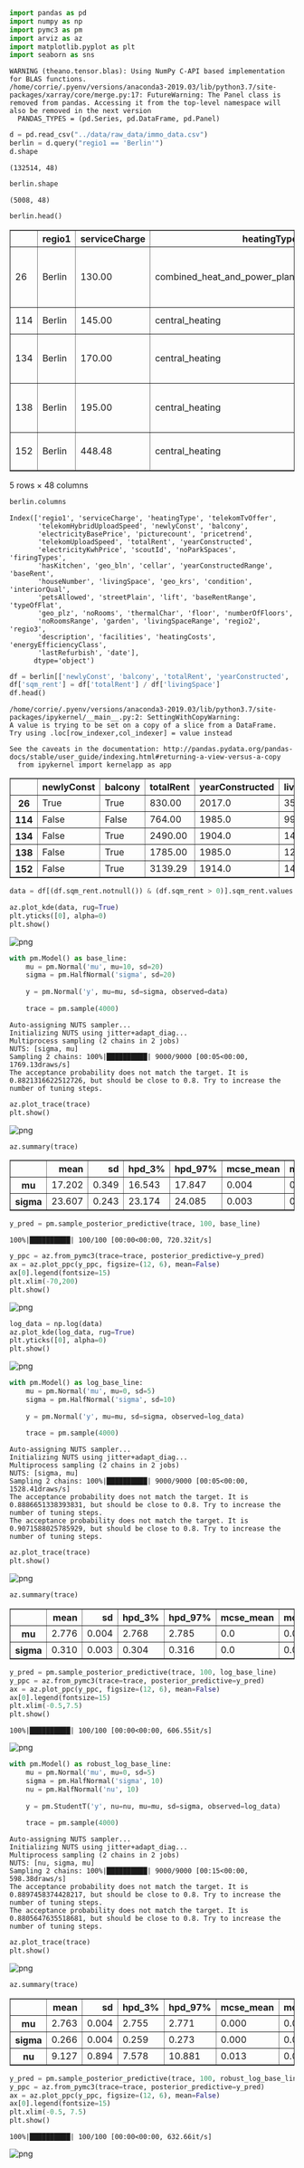```python
import pandas as pd
import numpy as np
import pymc3 as pm
import arviz as az
import matplotlib.pyplot as plt
import seaborn as sns
```

    WARNING (theano.tensor.blas): Using NumPy C-API based implementation for BLAS functions.
    /home/corrie/.pyenv/versions/anaconda3-2019.03/lib/python3.7/site-packages/xarray/core/merge.py:17: FutureWarning: The Panel class is removed from pandas. Accessing it from the top-level namespace will also be removed in the next version
      PANDAS_TYPES = (pd.Series, pd.DataFrame, pd.Panel)



```python
d = pd.read_csv("../data/raw_data/immo_data.csv")
berlin = d.query("regio1 == 'Berlin'")
d.shape
```




    (132514, 48)




```python
berlin.shape
```




    (5008, 48)




```python
berlin.head()
```




<div>
<style scoped>
    .dataframe tbody tr th:only-of-type {
        vertical-align: middle;
    }

    .dataframe tbody tr th {
        vertical-align: top;
    }

    .dataframe thead th {
        text-align: right;
    }
</style>
<table border="1" class="dataframe">
  <thead>
    <tr style="text-align: right;">
      <th></th>
      <th>regio1</th>
      <th>serviceCharge</th>
      <th>heatingType</th>
      <th>telekomTvOffer</th>
      <th>telekomHybridUploadSpeed</th>
      <th>newlyConst</th>
      <th>balcony</th>
      <th>electricityBasePrice</th>
      <th>picturecount</th>
      <th>pricetrend</th>
      <th>...</th>
      <th>garden</th>
      <th>livingSpaceRange</th>
      <th>regio2</th>
      <th>regio3</th>
      <th>description</th>
      <th>facilities</th>
      <th>heatingCosts</th>
      <th>energyEfficiencyClass</th>
      <th>lastRefurbish</th>
      <th>date</th>
    </tr>
  </thead>
  <tbody>
    <tr>
      <td>26</td>
      <td>Berlin</td>
      <td>130.00</td>
      <td>combined_heat_and_power_plant</td>
      <td>ONE_YEAR_FREE</td>
      <td>NaN</td>
      <td>True</td>
      <td>True</td>
      <td>90.76</td>
      <td>8</td>
      <td>8.70</td>
      <td>...</td>
      <td>False</td>
      <td>1</td>
      <td>Berlin</td>
      <td>Adlershof_Treptow</td>
      <td>Das Mehrfamilienhaus in der Wassermannstraße 7...</td>
      <td>Dieses schöne 1,5-Zimmerapartment mit stilvoll...</td>
      <td>NaN</td>
      <td>A</td>
      <td>NaN</td>
      <td>Sep18</td>
    </tr>
    <tr>
      <td>114</td>
      <td>Berlin</td>
      <td>145.00</td>
      <td>central_heating</td>
      <td>ONE_YEAR_FREE</td>
      <td>NaN</td>
      <td>False</td>
      <td>False</td>
      <td>90.76</td>
      <td>5</td>
      <td>7.69</td>
      <td>...</td>
      <td>False</td>
      <td>4</td>
      <td>Berlin</td>
      <td>Marzahn_Marzahn</td>
      <td>NaN</td>
      <td>Ausstattung:\nZentralheizung, Keller, Badewann...</td>
      <td>110.00</td>
      <td>NaN</td>
      <td>2001.0</td>
      <td>Sep18</td>
    </tr>
    <tr>
      <td>134</td>
      <td>Berlin</td>
      <td>170.00</td>
      <td>central_heating</td>
      <td>ONE_YEAR_FREE</td>
      <td>10.0</td>
      <td>False</td>
      <td>True</td>
      <td>90.76</td>
      <td>17</td>
      <td>8.74</td>
      <td>...</td>
      <td>False</td>
      <td>6</td>
      <td>Berlin</td>
      <td>Charlottenburg_Charlottenburg</td>
      <td>Allgemein:\n- Saniertes Treppenhaus\n- Wärmedä...</td>
      <td>Allgemein:\n- Kabel-TV, Grundversorgung\n- Was...</td>
      <td>150.00</td>
      <td>D</td>
      <td>NaN</td>
      <td>Sep18</td>
    </tr>
    <tr>
      <td>138</td>
      <td>Berlin</td>
      <td>195.00</td>
      <td>central_heating</td>
      <td>ONE_YEAR_FREE</td>
      <td>NaN</td>
      <td>False</td>
      <td>True</td>
      <td>NaN</td>
      <td>33</td>
      <td>6.85</td>
      <td>...</td>
      <td>True</td>
      <td>6</td>
      <td>Berlin</td>
      <td>Frohnau_Reinickendorf</td>
      <td>Schöne 4-Zimmerwohnung mit anteiliger Gartenbe...</td>
      <td>- Einbauküche (gebraucht) modernisiert mit neu...</td>
      <td>140.00</td>
      <td>C</td>
      <td>2019.0</td>
      <td>May19</td>
    </tr>
    <tr>
      <td>152</td>
      <td>Berlin</td>
      <td>448.48</td>
      <td>central_heating</td>
      <td>ONE_YEAR_FREE</td>
      <td>NaN</td>
      <td>False</td>
      <td>True</td>
      <td>90.76</td>
      <td>26</td>
      <td>9.82</td>
      <td>...</td>
      <td>False</td>
      <td>6</td>
      <td>Berlin</td>
      <td>Prenzlauer_Berg_Prenzlauer_Berg</td>
      <td>Das Haus in der Greifswalder Str. 26/Ecke Käth...</td>
      <td>Helle 4 Raum Familienwohnung\n\n4 Räume:\n3 gr...</td>
      <td>224.24</td>
      <td>NaN</td>
      <td>NaN</td>
      <td>Sep18</td>
    </tr>
  </tbody>
</table>
<p>5 rows × 48 columns</p>
</div>




```python
berlin.columns
```




    Index(['regio1', 'serviceCharge', 'heatingType', 'telekomTvOffer',
           'telekomHybridUploadSpeed', 'newlyConst', 'balcony',
           'electricityBasePrice', 'picturecount', 'pricetrend',
           'telekomUploadSpeed', 'totalRent', 'yearConstructed',
           'electricityKwhPrice', 'scoutId', 'noParkSpaces', 'firingTypes',
           'hasKitchen', 'geo_bln', 'cellar', 'yearConstructedRange', 'baseRent',
           'houseNumber', 'livingSpace', 'geo_krs', 'condition', 'interiorQual',
           'petsAllowed', 'streetPlain', 'lift', 'baseRentRange', 'typeOfFlat',
           'geo_plz', 'noRooms', 'thermalChar', 'floor', 'numberOfFloors',
           'noRoomsRange', 'garden', 'livingSpaceRange', 'regio2', 'regio3',
           'description', 'facilities', 'heatingCosts', 'energyEfficiencyClass',
           'lastRefurbish', 'date'],
          dtype='object')




```python
df = berlin[['newlyConst', 'balcony', 'totalRent', 'yearConstructed', 'livingSpace', 'regio3', 'geo_plz', 'condition']]
df['sqm_rent'] = df['totalRent'] / df['livingSpace']
df.head()
```

    /home/corrie/.pyenv/versions/anaconda3-2019.03/lib/python3.7/site-packages/ipykernel/__main__.py:2: SettingWithCopyWarning: 
    A value is trying to be set on a copy of a slice from a DataFrame.
    Try using .loc[row_indexer,col_indexer] = value instead
    
    See the caveats in the documentation: http://pandas.pydata.org/pandas-docs/stable/user_guide/indexing.html#returning-a-view-versus-a-copy
      from ipykernel import kernelapp as app





<div>
<style scoped>
    .dataframe tbody tr th:only-of-type {
        vertical-align: middle;
    }

    .dataframe tbody tr th {
        vertical-align: top;
    }

    .dataframe thead th {
        text-align: right;
    }
</style>
<table border="1" class="dataframe">
  <thead>
    <tr style="text-align: right;">
      <th></th>
      <th>newlyConst</th>
      <th>balcony</th>
      <th>totalRent</th>
      <th>yearConstructed</th>
      <th>livingSpace</th>
      <th>regio3</th>
      <th>geo_plz</th>
      <th>condition</th>
      <th>sqm_rent</th>
    </tr>
  </thead>
  <tbody>
    <tr>
      <th>26</th>
      <td>True</td>
      <td>True</td>
      <td>830.00</td>
      <td>2017.0</td>
      <td>35.00</td>
      <td>Adlershof_Treptow</td>
      <td>12489</td>
      <td>first_time_use</td>
      <td>23.714286</td>
    </tr>
    <tr>
      <th>114</th>
      <td>False</td>
      <td>False</td>
      <td>764.00</td>
      <td>1985.0</td>
      <td>99.80</td>
      <td>Marzahn_Marzahn</td>
      <td>12689</td>
      <td>refurbished</td>
      <td>7.655311</td>
    </tr>
    <tr>
      <th>134</th>
      <td>False</td>
      <td>True</td>
      <td>2490.00</td>
      <td>1904.0</td>
      <td>146.86</td>
      <td>Charlottenburg_Charlottenburg</td>
      <td>14059</td>
      <td>refurbished</td>
      <td>16.954923</td>
    </tr>
    <tr>
      <th>138</th>
      <td>False</td>
      <td>True</td>
      <td>1785.00</td>
      <td>1985.0</td>
      <td>126.34</td>
      <td>Frohnau_Reinickendorf</td>
      <td>13465</td>
      <td>first_time_use_after_refurbishment</td>
      <td>14.128542</td>
    </tr>
    <tr>
      <th>152</th>
      <td>False</td>
      <td>True</td>
      <td>3139.29</td>
      <td>1914.0</td>
      <td>149.49</td>
      <td>Prenzlauer_Berg_Prenzlauer_Berg</td>
      <td>10405</td>
      <td>mint_condition</td>
      <td>21.000000</td>
    </tr>
  </tbody>
</table>
</div>




```python
data = df[(df.sqm_rent.notnull()) & (df.sqm_rent > 0)].sqm_rent.values
```


```python
az.plot_kde(data, rug=True)
plt.yticks([0], alpha=0)
plt.show()
```


![png](Berlin_rent_files/Berlin_rent_7_0.png)



```python
with pm.Model() as base_line:
    mu = pm.Normal('mu', mu=10, sd=20)
    sigma = pm.HalfNormal('sigma', sd=20)
    
    y = pm.Normal('y', mu=mu, sd=sigma, observed=data)
    
    trace = pm.sample(4000)
```

    Auto-assigning NUTS sampler...
    Initializing NUTS using jitter+adapt_diag...
    Multiprocess sampling (2 chains in 2 jobs)
    NUTS: [sigma, mu]
    Sampling 2 chains: 100%|██████████| 9000/9000 [00:05<00:00, 1769.13draws/s]
    The acceptance probability does not match the target. It is 0.8821316622512726, but should be close to 0.8. Try to increase the number of tuning steps.



```python
az.plot_trace(trace)
plt.show()
```


![png](Berlin_rent_files/Berlin_rent_9_0.png)



```python
az.summary(trace)
```




<div>
<style scoped>
    .dataframe tbody tr th:only-of-type {
        vertical-align: middle;
    }

    .dataframe tbody tr th {
        vertical-align: top;
    }

    .dataframe thead th {
        text-align: right;
    }
</style>
<table border="1" class="dataframe">
  <thead>
    <tr style="text-align: right;">
      <th></th>
      <th>mean</th>
      <th>sd</th>
      <th>hpd_3%</th>
      <th>hpd_97%</th>
      <th>mcse_mean</th>
      <th>mcse_sd</th>
      <th>ess_mean</th>
      <th>ess_sd</th>
      <th>ess_bulk</th>
      <th>ess_tail</th>
      <th>r_hat</th>
    </tr>
  </thead>
  <tbody>
    <tr>
      <th>mu</th>
      <td>17.202</td>
      <td>0.349</td>
      <td>16.543</td>
      <td>17.847</td>
      <td>0.004</td>
      <td>0.003</td>
      <td>8410.0</td>
      <td>8404.0</td>
      <td>8405.0</td>
      <td>5514.0</td>
      <td>1.0</td>
    </tr>
    <tr>
      <th>sigma</th>
      <td>23.607</td>
      <td>0.243</td>
      <td>23.174</td>
      <td>24.085</td>
      <td>0.003</td>
      <td>0.002</td>
      <td>8966.0</td>
      <td>8966.0</td>
      <td>8947.0</td>
      <td>6238.0</td>
      <td>1.0</td>
    </tr>
  </tbody>
</table>
</div>




```python
y_pred = pm.sample_posterior_predictive(trace, 100, base_line)
```

    100%|██████████| 100/100 [00:00<00:00, 720.32it/s]



```python
y_ppc = az.from_pymc3(trace=trace, posterior_predictive=y_pred)
ax = az.plot_ppc(y_ppc, figsize=(12, 6), mean=False)
ax[0].legend(fontsize=15)
plt.xlim(-70,200)
plt.show()
```


![png](Berlin_rent_files/Berlin_rent_12_0.png)



```python
log_data = np.log(data)
az.plot_kde(log_data, rug=True)
plt.yticks([0], alpha=0)
plt.show()
```


![png](Berlin_rent_files/Berlin_rent_13_0.png)



```python
with pm.Model() as log_base_line:
    mu = pm.Normal('mu', mu=0, sd=5)
    sigma = pm.HalfNormal('sigma', sd=10)
    
    y = pm.Normal('y', mu=mu, sd=sigma, observed=log_data)
    
    trace = pm.sample(4000)
```

    Auto-assigning NUTS sampler...
    Initializing NUTS using jitter+adapt_diag...
    Multiprocess sampling (2 chains in 2 jobs)
    NUTS: [sigma, mu]
    Sampling 2 chains: 100%|██████████| 9000/9000 [00:05<00:00, 1528.41draws/s]
    The acceptance probability does not match the target. It is 0.8886651338393831, but should be close to 0.8. Try to increase the number of tuning steps.
    The acceptance probability does not match the target. It is 0.9071588025785929, but should be close to 0.8. Try to increase the number of tuning steps.



```python
az.plot_trace(trace)
plt.show()
```


![png](Berlin_rent_files/Berlin_rent_15_0.png)



```python
az.summary(trace)
```




<div>
<style scoped>
    .dataframe tbody tr th:only-of-type {
        vertical-align: middle;
    }

    .dataframe tbody tr th {
        vertical-align: top;
    }

    .dataframe thead th {
        text-align: right;
    }
</style>
<table border="1" class="dataframe">
  <thead>
    <tr style="text-align: right;">
      <th></th>
      <th>mean</th>
      <th>sd</th>
      <th>hpd_3%</th>
      <th>hpd_97%</th>
      <th>mcse_mean</th>
      <th>mcse_sd</th>
      <th>ess_mean</th>
      <th>ess_sd</th>
      <th>ess_bulk</th>
      <th>ess_tail</th>
      <th>r_hat</th>
    </tr>
  </thead>
  <tbody>
    <tr>
      <th>mu</th>
      <td>2.776</td>
      <td>0.004</td>
      <td>2.768</td>
      <td>2.785</td>
      <td>0.0</td>
      <td>0.0</td>
      <td>8381.0</td>
      <td>8381.0</td>
      <td>8363.0</td>
      <td>5736.0</td>
      <td>1.0</td>
    </tr>
    <tr>
      <th>sigma</th>
      <td>0.310</td>
      <td>0.003</td>
      <td>0.304</td>
      <td>0.316</td>
      <td>0.0</td>
      <td>0.0</td>
      <td>7994.0</td>
      <td>7994.0</td>
      <td>8011.0</td>
      <td>5654.0</td>
      <td>1.0</td>
    </tr>
  </tbody>
</table>
</div>




```python
y_pred = pm.sample_posterior_predictive(trace, 100, log_base_line)
y_ppc = az.from_pymc3(trace=trace, posterior_predictive=y_pred)
ax = az.plot_ppc(y_ppc, figsize=(12, 6), mean=False)
ax[0].legend(fontsize=15)
plt.xlim(-0.5,7.5)
plt.show()
```

    100%|██████████| 100/100 [00:00<00:00, 606.55it/s]



![png](Berlin_rent_files/Berlin_rent_17_1.png)



```python
with pm.Model() as robust_log_base_line:
    mu = pm.Normal('mu', mu=0, sd=5)
    sigma = pm.HalfNormal('sigma', 10)
    nu = pm.HalfNormal('nu', 10)
    
    y = pm.StudentT('y', nu=nu, mu=mu, sd=sigma, observed=log_data)
    
    trace = pm.sample(4000)
```

    Auto-assigning NUTS sampler...
    Initializing NUTS using jitter+adapt_diag...
    Multiprocess sampling (2 chains in 2 jobs)
    NUTS: [nu, sigma, mu]
    Sampling 2 chains: 100%|██████████| 9000/9000 [00:15<00:00, 598.38draws/s]
    The acceptance probability does not match the target. It is 0.8897458374428217, but should be close to 0.8. Try to increase the number of tuning steps.
    The acceptance probability does not match the target. It is 0.8805647635518681, but should be close to 0.8. Try to increase the number of tuning steps.



```python
az.plot_trace(trace)
plt.show()
```


![png](Berlin_rent_files/Berlin_rent_19_0.png)



```python
az.summary(trace)
```




<div>
<style scoped>
    .dataframe tbody tr th:only-of-type {
        vertical-align: middle;
    }

    .dataframe tbody tr th {
        vertical-align: top;
    }

    .dataframe thead th {
        text-align: right;
    }
</style>
<table border="1" class="dataframe">
  <thead>
    <tr style="text-align: right;">
      <th></th>
      <th>mean</th>
      <th>sd</th>
      <th>hpd_3%</th>
      <th>hpd_97%</th>
      <th>mcse_mean</th>
      <th>mcse_sd</th>
      <th>ess_mean</th>
      <th>ess_sd</th>
      <th>ess_bulk</th>
      <th>ess_tail</th>
      <th>r_hat</th>
    </tr>
  </thead>
  <tbody>
    <tr>
      <th>mu</th>
      <td>2.763</td>
      <td>0.004</td>
      <td>2.755</td>
      <td>2.771</td>
      <td>0.000</td>
      <td>0.000</td>
      <td>5772.0</td>
      <td>5772.0</td>
      <td>5786.0</td>
      <td>5620.0</td>
      <td>1.0</td>
    </tr>
    <tr>
      <th>sigma</th>
      <td>0.266</td>
      <td>0.004</td>
      <td>0.259</td>
      <td>0.273</td>
      <td>0.000</td>
      <td>0.000</td>
      <td>5009.0</td>
      <td>5009.0</td>
      <td>5014.0</td>
      <td>5293.0</td>
      <td>1.0</td>
    </tr>
    <tr>
      <th>nu</th>
      <td>9.127</td>
      <td>0.894</td>
      <td>7.578</td>
      <td>10.881</td>
      <td>0.013</td>
      <td>0.009</td>
      <td>4954.0</td>
      <td>4903.0</td>
      <td>5022.0</td>
      <td>5043.0</td>
      <td>1.0</td>
    </tr>
  </tbody>
</table>
</div>




```python
y_pred = pm.sample_posterior_predictive(trace, 100, robust_log_base_line)
y_ppc = az.from_pymc3(trace=trace, posterior_predictive=y_pred)
ax = az.plot_ppc(y_ppc, figsize=(12, 6), mean=False)
ax[0].legend(fontsize=15)
plt.xlim(-0.5, 7.5)
plt.show()
```

    100%|██████████| 100/100 [00:00<00:00, 632.66it/s]



![png](Berlin_rent_files/Berlin_rent_21_1.png)



```python

```
